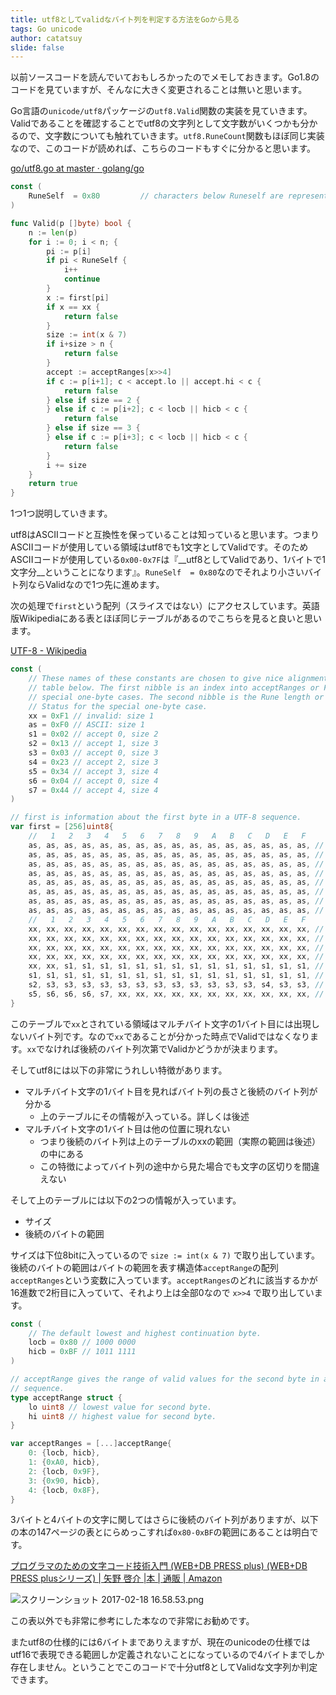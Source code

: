 ```yaml
---
title: utf8としてvalidなバイト列を判定する方法をGoから見る
tags: Go unicode
author: catatsuy
slide: false
---
```

以前ソースコードを読んでいておもしろかったのでメモしておきます。Go1.8のコードを見ていますが、そんなに大きく変更されることは無いと思います。

Go言語の`unicode/utf8`パッケージの`utf8.Valid`関数の実装を見ていきます。Validであることを確認することでutf8の文字列として文字数がいくつかも分かるので、文字数についても触れていきます。`utf8.RuneCount`関数もほぼ同じ実装なので、このコードが読めれば、こちらのコードもすぐに分かると思います。

[go/utf8.go at master · golang/go](https://github.com/golang/go/blob/master/src/unicode/utf8/utf8.go#L452-L481)

```go
const (
	RuneSelf  = 0x80         // characters below Runeself are represented as themselves in a single byte.
)

func Valid(p []byte) bool {
	n := len(p)
	for i := 0; i < n; {
		pi := p[i]
		if pi < RuneSelf {
			i++
			continue
		}
		x := first[pi]
		if x == xx {
			return false
		}
		size := int(x & 7)
		if i+size > n {
			return false
		}
		accept := acceptRanges[x>>4]
		if c := p[i+1]; c < accept.lo || accept.hi < c {
			return false
		} else if size == 2 {
		} else if c := p[i+2]; c < locb || hicb < c {
			return false
		} else if size == 3 {
		} else if c := p[i+3]; c < locb || hicb < c {
			return false
		}
		i += size
	}
	return true
}
```


1つ1つ説明していきます。

utf8はASCIIコードと互換性を保っていることは知っていると思います。つまりASCIIコードが使用している領域はutf8でも1文字としてValidです。そのためASCIIコードが使用している`0x00-0x7F`は『__utf8としてValidであり、1バイトで1文字分__ということになります』。`RuneSelf  = 0x80`なのでそれより小さいバイト列ならValidなので1つ先に進めます。

次の処理で`first`という配列（スライスではない）にアクセスしています。英語版Wikipediaにある表とほぼ同じテーブルがあるのでこちらを見ると良いと思います。

[UTF-8 - Wikipedia](https://en.wikipedia.org/wiki/UTF-8#Codepage_layout)

```go
const (
	// These names of these constants are chosen to give nice alignment in the
	// table below. The first nibble is an index into acceptRanges or F for
	// special one-byte cases. The second nibble is the Rune length or the
	// Status for the special one-byte case.
	xx = 0xF1 // invalid: size 1
	as = 0xF0 // ASCII: size 1
	s1 = 0x02 // accept 0, size 2
	s2 = 0x13 // accept 1, size 3
	s3 = 0x03 // accept 0, size 3
	s4 = 0x23 // accept 2, size 3
	s5 = 0x34 // accept 3, size 4
	s6 = 0x04 // accept 0, size 4
	s7 = 0x44 // accept 4, size 4
)

// first is information about the first byte in a UTF-8 sequence.
var first = [256]uint8{
	//   1   2   3   4   5   6   7   8   9   A   B   C   D   E   F
	as, as, as, as, as, as, as, as, as, as, as, as, as, as, as, as, // 0x00-0x0F
	as, as, as, as, as, as, as, as, as, as, as, as, as, as, as, as, // 0x10-0x1F
	as, as, as, as, as, as, as, as, as, as, as, as, as, as, as, as, // 0x20-0x2F
	as, as, as, as, as, as, as, as, as, as, as, as, as, as, as, as, // 0x30-0x3F
	as, as, as, as, as, as, as, as, as, as, as, as, as, as, as, as, // 0x40-0x4F
	as, as, as, as, as, as, as, as, as, as, as, as, as, as, as, as, // 0x50-0x5F
	as, as, as, as, as, as, as, as, as, as, as, as, as, as, as, as, // 0x60-0x6F
	as, as, as, as, as, as, as, as, as, as, as, as, as, as, as, as, // 0x70-0x7F
	//   1   2   3   4   5   6   7   8   9   A   B   C   D   E   F
	xx, xx, xx, xx, xx, xx, xx, xx, xx, xx, xx, xx, xx, xx, xx, xx, // 0x80-0x8F
	xx, xx, xx, xx, xx, xx, xx, xx, xx, xx, xx, xx, xx, xx, xx, xx, // 0x90-0x9F
	xx, xx, xx, xx, xx, xx, xx, xx, xx, xx, xx, xx, xx, xx, xx, xx, // 0xA0-0xAF
	xx, xx, xx, xx, xx, xx, xx, xx, xx, xx, xx, xx, xx, xx, xx, xx, // 0xB0-0xBF
	xx, xx, s1, s1, s1, s1, s1, s1, s1, s1, s1, s1, s1, s1, s1, s1, // 0xC0-0xCF
	s1, s1, s1, s1, s1, s1, s1, s1, s1, s1, s1, s1, s1, s1, s1, s1, // 0xD0-0xDF
	s2, s3, s3, s3, s3, s3, s3, s3, s3, s3, s3, s3, s3, s4, s3, s3, // 0xE0-0xEF
	s5, s6, s6, s6, s7, xx, xx, xx, xx, xx, xx, xx, xx, xx, xx, xx, // 0xF0-0xFF
}
```

このテーブルで`xx`とされている領域はマルチバイト文字の1バイト目には出現しないバイト列です。なので`xx`であることが分かった時点でValidではなくなります。`xx`でなければ後続のバイト列次第でValidかどうかが決まります。

そしてutf8には以下の非常にうれしい特徴があります。

  * マルチバイト文字の1バイト目を見ればバイト列の長さと後続のバイト列が分かる
    * 上のテーブルにその情報が入っている。詳しくは後述
  * マルチバイト文字の1バイト目は他の位置に現れない
    * つまり後続のバイト列は上のテーブルのxxの範囲（実際の範囲は後述）の中にある
    * この特徴によってバイト列の途中から見た場合でも文字の区切りを間違えない

そして上のテーブルには以下の2つの情報が入っています。

  * サイズ
  * 後続のバイトの範囲

サイズは下位8bitに入っているので `size := int(x & 7)` で取り出しています。後続のバイトの範囲はバイトの範囲を表す構造体`acceptRange`の配列`acceptRanges`という変数に入っています。`acceptRanges`のどれに該当するかが16進数で2桁目に入っていて、それより上は全部0なので `x>>4` で取り出しています。

```go
const (
	// The default lowest and highest continuation byte.
	locb = 0x80 // 1000 0000
	hicb = 0xBF // 1011 1111
)

// acceptRange gives the range of valid values for the second byte in a UTF-8
// sequence.
type acceptRange struct {
	lo uint8 // lowest value for second byte.
	hi uint8 // highest value for second byte.
}

var acceptRanges = [...]acceptRange{
	0: {locb, hicb},
	1: {0xA0, hicb},
	2: {locb, 0x9F},
	3: {0x90, hicb},
	4: {locb, 0x8F},
}
```

3バイトと4バイトの文字に関してはさらに後続のバイト列がありますが、以下の本の147ページの表とにらめっこすれば`0x80-0xBF`の範囲にあることは明白です。

[プログラマのための文字コード技術入門 (WEB+DB PRESS plus) (WEB+DB PRESS plusシリーズ) | 矢野 啓介 |本 | 通販 | Amazon](https://www.amazon.co.jp/dp/477414164X)

![スクリーンショット 2017-02-18 16.58.53.png](https://qiita-image-store.s3.amazonaws.com/0/9930/4988b064-81b7-e88d-61bb-50b4bfd86f6b.png)

この表以外でも非常に参考にした本なので非常にお勧めです。

またutf8の仕様的には6バイトまでありえますが、現在のunicodeの仕様ではutf16で表現できる範囲しか定義されないことになっているので4バイトまでしか存在しません。ということでこのコードで十分utf8としてValidな文字列か判定できます。




